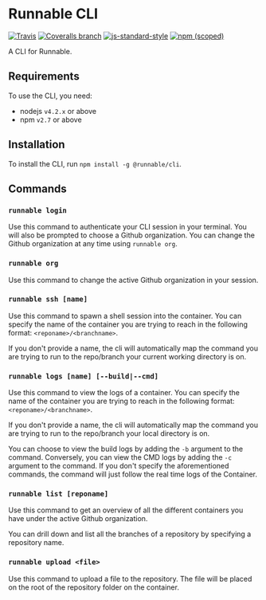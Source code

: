 # Runnable CLI

[![Travis](https://img.shields.io/travis/Runnable/cli/master.svg?style=flat-square)](https://travis-ci.org/Runnable/cli)
[![Coveralls branch](https://img.shields.io/coveralls/Runnable/cli/master.svg?style=flat-square)](https://coveralls.io/github/Runnable/cli?branch=master)
[![js-standard-style](https://img.shields.io/badge/code%20style-standard-brightgreen.svg?style=flat-square)](http://standardjs.com/)
[![npm (scoped)](https://img.shields.io/npm/v/@runnable/cli.svg?style=flat-square)](https://www.npmjs.com/package/@runnable/cli)

A CLI for Runnable.

## Requirements

To use the CLI, you need:

* nodejs `v4.2.x` or above
* npm `v2.7` or above

## Installation

To install the CLI, run `npm install -g @runnable/cli`.

## Commands

### `runnable login`

Use this command to authenticate your CLI session in your terminal. You will also be prompted to choose a Github organization. You can change the Github organization at any time using `runnable org`.

### `runnable org`

Use this command to change the active Github organization in your session.

### `runnable ssh [name]`

Use this command to spawn a shell session into the container. You can specify the name of the container you are trying to reach in the following format: `<reponame>/<branchname>`.

If you don't provide a name, the cli will automatically map the command you are trying to run to the repo/branch your current working directory is on.

### `runnable logs [name] [--build|--cmd]`

Use this command to view the logs of a container. You can specify the name of the container you are trying to reach in the following format: `<reponame>/<branchname>`. 

If you don't provide a name, the cli will automatically map the command you are trying to run to the repo/branch your local directory is on.

You can choose to view the build logs by adding the `-b` argument to the command. Conversely, you can view the CMD logs by adding the `-c` argument to the command. If you don't specify the aforementioned commands, the command will just follow the real time logs of the Container.

### `runnable list [reponame]`

Use this command to get an overview of all the different containers you have under the active Github organization.

You can drill down and list all the branches of a repository by specifying a repository name.

### `runnable upload <file>`

Use this command to upload a file to the repository. The file will be placed on the root of the repository folder on the container. 
